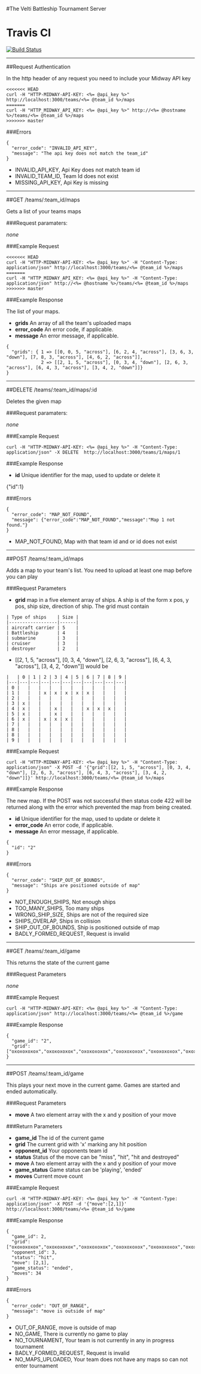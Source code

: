 #The Velti Battleship Tournament Server

# Travis CI
[![Build Status](https://secure.travis-ci.org/mitadmin/midway.png?branch=master)](http://travis-ci.org/mitadmin/midway)

***
##Request Authentication

In the http header of any request you need to include your Midway API key

```
<<<<<<< HEAD
curl -H "HTTP-MIDWAY-API-KEY: <%= @api_key %>" http://localhost:3000/teams/<%= @team_id %>/maps
=======
curl -H "HTTP_MIDWAY_API_KEY: <%= @api_key %>" http://<%= @hostname %>/teams/<%= @team_id %>/maps
>>>>>>> master
```

###Errors

```
{
  "error_code": "INVALID_API_KEY",
  "message": "The api key does not match the team_id"
}
```

* INVALID_API_KEY, Api Key does not match team id
* INVALID_TEAM_ID, Team Id does not exist
* MISSING_API_KEY, Api Key is missing

***
##GET /teams/:team_id/maps

Gets a list of your teams maps

###Request paramaters:

_none_

###Example Request

```
<<<<<<< HEAD
curl -H "HTTP-MIDWAY-API-KEY: <%= @api_key %>" -H "Content-Type: application/json" http://localhost:3000/teams/<%= @team_id %>/maps
=======
curl -H "HTTP_MIDWAY_API_KEY: <%= @api_key %>" -H "Content-Type: application/json" http://<%= @hostname %>/teams/<%= @team_id %>/maps
>>>>>>> master
```

###Example Response

The list of your maps.

* **grids** An array of all the team's uploaded maps
* **error_code** An error code, if applicable.
* **message** An error message, if applicable.

```
{
  "grids": { 1 => [[0, 0, 5, "across"], [6, 2, 4, "across"], [3, 6, 3, "down"], [7, 8, 3, "across"], [4, 6, 2, "across"]],
             2 => [[2, 1, 5, "across"], [0, 3, 4, "down"], [2, 6, 3, "across"], [6, 4, 3, "across"], [3, 4, 2, "down"]]}
}
```

***
##DELETE /teams/:team_id/maps/:id

Deletes the given map

###Request paramaters:

_none_

###Example Request

```
curl -H "HTTP-MIDWAY-API-KEY: <%= @api_key %>" -H "Content-Type: application/json" -X DELETE  http://localhost:3000/teams/1/maps/1
```

###Example Response

* **id** Unique identifier for the map, used to update or delete it

{"id":1}

###Errors

```
{
  "error_code": "MAP_NOT_FOUND",
  "message": {"error_code":"MAP_NOT_FOUND","message":"Map 1 not found."}
}
```

* MAP_NOT_FOUND, Map with that team id and or id does not exist

***
##POST /teams/:team_id/maps

Adds a map to your team's list.  You need to upload at least one map before you can play

###Request Parameters

* **grid** map in a five element array of ships. A ship is of the form x pos, y pos, ship size, direction of ship.  The grid must contain

```
| Type of ships    | Size |
|------------------|------|
| aircraft carrier | 5    |
| Battleship       | 4    |
| submarine        | 3    |
| cruiser          | 3    |
| destroyer        | 2    |
```

* [[2, 1, 5, "across"], [0, 3, 4, "down"], [2, 6, 3, "across"], [6, 4, 3, "across"], [3, 4, 2, "down"]] would be


```
|   | 0 | 1 | 2 | 3 | 4 | 5 | 6 | 7 | 8 | 9 |
|---|---|---|---|---|---|---|---|---|---|---|
| 0 |   |   |   |   |   |   |   |   |   |   |
| 1 |   |   | x | x | x | x | x |   |   |   |
| 2 |   |   |   |   |   |   |   |   |   |   |
| 3 | x |   |   |   |   |   |   |   |   |   |
| 4 | x |   |   | x |   |   | x | x | x |   |
| 5 | x |   |   | x |   |   |   |   |   |   |
| 6 | x |   | x | x | x |   |   |   |   |   |
| 7 |   |   |   |   |   |   |   |   |   |   |
| 8 |   |   |   |   |   |   |   |   |   |   |
| 8 |   |   |   |   |   |   |   |   |   |   |
| 9 |   |   |   |   |   |   |   |   |   |   |
```


###Example Request

```
curl -H "HTTP-MIDWAY-API-KEY: <%= @api_key %>" -H "Content-Type: application/json" -X POST -d '{"grid":[[2, 1, 5, "across"], [0, 3, 4, "down"], [2, 6, 3, "across"], [6, 4, 3, "across"], [3, 4, 2, "down"]]}' http://localhost:3000/teams/<%= @team_id %>/maps
```

###Example Response

The new map. If the POST was not successful then status code 422 will be returned along with the error which prevented the map from being created.

* **id** Unique identifier for the map, used to update or delete it
* **error_code** An error code, if applicable.
* **message** An error message, if applicable.

```
{
  "id": "2"
}
```


###Errors

```
{
  "error_code": "SHIP_OUT_OF_BOUNDS",
  "message": "Ships are positioned outside of map"
}
```

* NOT_ENOUGH_SHIPS, Not enough ships
* TOO_MANY_SHIPS, Too many ships
* WRONG_SHIP_SIZE, Ships are not of the required size
* SHIPS_OVERLAP, Ships in collision
* SHIP_OUT_OF_BOUNDS, Ship is positioned outside of map
* BADLY_FORMED_REQUEST, Request is invalid


***
##GET /teams/:team_id/game

This returns the state of the current game

###Request Parameters

_none_

###Example Request

```
curl -H "HTTP-MIDWAY-API-KEY: <%= @api_key %>" -H "Content-Type: application/json" http://localhost:3000/teams/<%= @team_id %>/game
```

###Example Response

```
{
  "game_id": "2",
  "grid": ["oxoxoxoxox","oxoxoxoxox","oxoxoxoxox","oxoxoxoxox","oxoxoxoxox","oxoxoxoxox","oxoxoxoxox","oxoxoxoxox","oxoxoxoxox","oxoxoxoxo"]
}
```


***
##POST /teams/:team_id/game

This plays your next move in the current game.  Games are started and ended automatically.

###Request Parameters

* **move** A two element array with the x and y position of your move

###Return Parameters

* **game_id** The id of the current game
* **grid**  The current grid with 'x' marking any hit position
* **opponent_id** Your opponents team id
* **status** Status of the move can be "miss", "hit", "hit and destroyed"
* **move** A two element array with the x and y position of your move
* **game_status** Game status can be 'playing', 'ended'
* **moves** Current move count

###Example Request

```
curl -H "HTTP-MIDWAY-API-KEY: <%= @api_key %>" -H "Content-Type: application/json" -X POST -d '{"move":[2,1]}' http://localhost:3000/teams/<%= @team_id %>/game
```

###Example Response

```
{
  "game_id": 2,
  "grid": ["oxoxoxoxox","oxoxoxoxox","oxoxoxoxox","oxoxoxoxox","oxoxoxoxox","oxoxoxoxox","oxoxoxoxox","oxoxoxoxox","oxoxoxoxox","oxoxoxoxo"]
  "opponent_id": 3,
  "status": "hit",
  "move": [2,1],
  "game_status": "ended",
  "moves": 34
}
```

###Errors

```
{
  "error_code": "OUT_OF_RANGE",
  "message": "move is outside of map"
}
```

* OUT_OF_RANGE, move is outside of map
* NO_GAME, There is currently no game to play
* NO_TOURNAMENT, Your team is not currently in any in progress tournament
* BADLY_FORMED_REQUEST, Request is invalid
* NO_MAPS_UPLOADED, Your team does not have any maps so can not enter tournament
